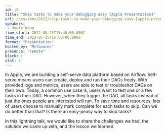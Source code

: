 ```yaml
---
id: i5
title: "Skip tasks to make your debugging easy [Apple Presentation]"
url: /sessions/2022/skip-tasks-to-make-your-debugging-easy-[apple-presentation]
speakers:
 - Howie Wang
time_start: 2022-05-25T15:40:00.000Z
time_end: 2022-05-25T15:50:00.000Z
format: "Presentation"
hosted_by: "Melbourne"
presence: "remote"
block: i
slot: 5
---
```


In Apple, we are building a self-serve data platform based on Airflow. Self-serve means users can create, deploy and run their DAGs freely. With provided logs and metrics, users are able to test or troubleshot DAGs on their own. Today, a common use case is, users want to test one or a few tasks in their DAG. However, when they trigger the DAG, all tasks instead of just the ones people are interested will run. To save time and resources, lots of users choose to manually mark complete for each tasks to skip. Can we do better than that? Is there an easy-peasy way to skip tasks?
 
 In this lightning talk, we would like to share the challenges we had, the solution we came up with, and the lesson we learned.
